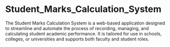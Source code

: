 # Student_Marks_Calculation_System
The Student Marks Calculation System is a web-based application designed to streamline and automate the process of recording, managing, and calculating student academic performance. It is tailored for use in schools, colleges, or universities and supports both faculty and student roles.
